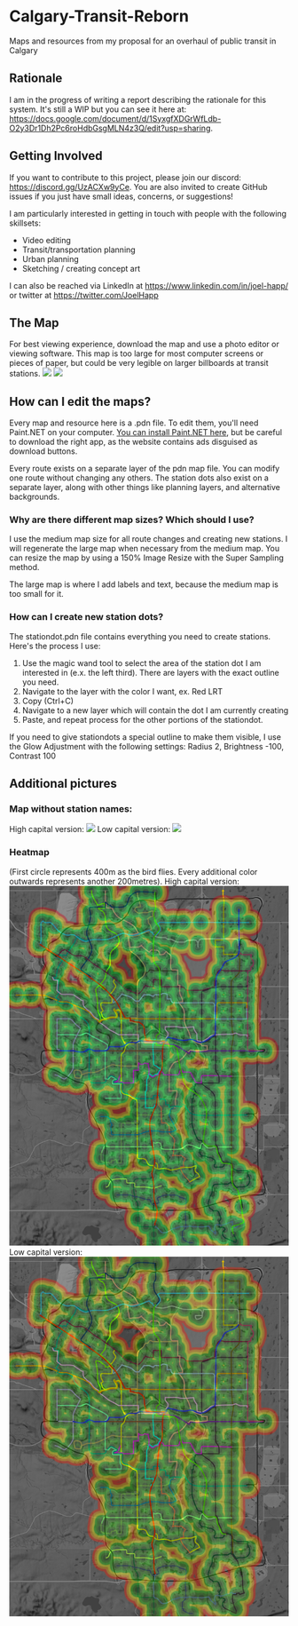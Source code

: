 # Calgary-Transit-Reborn
Maps and resources from my proposal for an overhaul of public transit in Calgary

## Rationale
I am in the progress of writing a report describing the rationale for this system. It's still a WIP but you can see it here at:
https://docs.google.com/document/d/1SyxgfXDGrWfLdb-O2y3Dr1Dh2Pc6roHdbGsgMLN4z3Q/edit?usp=sharing. 

## Getting Involved
If you want to contribute to this project, please join our discord: https://discord.gg/UzACXw9yCe. You are also invited to create GitHub issues if you just have small ideas, concerns, or suggestions!

I am particularly interested in getting in touch with people with the following skillsets:
- Video editing
- Transit/transportation planning
- Urban planning
- Sketching / creating concept art

I can also be reached via LinkedIn at https://www.linkedin.com/in/joel-happ/ or twitter at https://twitter.com/JoelHapp

## The Map
For best viewing experience, download the map and use a photo editor or viewing software. This map is too large for most computer screens or pieces of paper, but could be very legible on larger billboards at transit stations.
![](large_png_highcap.png?raw=true)
![](large_png_lowcap.png?raw=true)

## How can I edit the maps?
Every map and resource here is a .pdn file. To edit them, you'll need Paint.NET on your computer. [You can install Paint.NET here](https://www.getpaint.net/download.html#download),
but be careful to download the right app, as the website contains ads disguised as download buttons.


Every route exists on a separate layer of the pdn map file. You can modify one route without changing any others. 
The station dots also exist on a separate layer, along with other things like planning layers, and alternative backgrounds. 


### Why are there different map sizes? Which should I use?

I use the medium map size for all route changes and creating new stations. I will regenerate the large map when necessary from the medium map.
You can resize the map by using a 150% Image Resize with the Super Sampling method.

The large map is where I add labels and text, because the medium map is too small for it. 

### How can I create new station dots?

The stationdot.pdn file contains everything you need to create stations. Here's the process I use:
1. Use the magic wand tool to select the area of the station dot I am interested in (e.x. the left third). There are layers with the exact outline you need.
2. Navigate to the layer with the color I want, ex. Red LRT
3. Copy (Ctrl+C)
4. Navigate to a new layer which will contain the dot I am currently creating
5. Paste, and repeat process for the other portions of the stationdot.

If you need to give stationdots a special outline to make them visible, I use the Glow Adjustment with the following settings: Radius 2, Brightness -100, Contrast 100

## Additional pictures

### Map without station names:
High capital version:
![](map_no_station_names_high.png?raw=true)
Low capital version:
![](map_no_station_names_low.png?raw=true)


### Heatmap
(First circle represents 400m as the bird flies. Every additional color outwards represents another 200metres).
High capital version:
![](heatmap_highcap.png?raw=true)
Low capital version:
![](heatmap_lowcap.png?raw=true)

